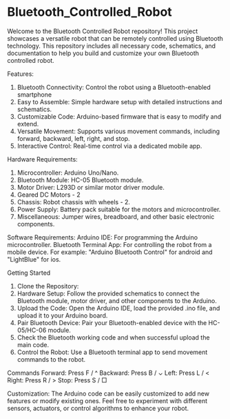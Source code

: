 # Bluetooth_Controlled_Robot

Welcome to the Bluetooth Controlled Robot repository! This project showcases a versatile robot that can be remotely controlled using Bluetooth technology. This repository includes all necessary code, schematics, and documentation to help you build and customize your own Bluetooth controlled robot. 

Features: 
  1. Bluetooth Connectivity: Control the robot using a Bluetooth-enabled smartphone 
  2. Easy to Assemble: Simple hardware setup with detailed instructions and schematics.
  3. Customizable Code: Arduino-based firmware that is easy to modify and extend.
  4. Versatile Movement: Supports various movement commands, including forward, backward, left, right, and stop.
  5. Interactive Control: Real-time control via a dedicated mobile app.

Hardware Requirements: 
  1. Microcontroller: Arduino Uno/Nano.
  2. Bluetooth Module: HC-05 Bluetooth module.
  3. Motor Driver: L293D or similar motor driver module.
  4. Geared DC Motors - 2
  5. Chassis: Robot chassis  with wheels - 2.
  6. Power Supply: Battery pack suitable for the motors and microcontroller.
  7. Miscellaneous: Jumper wires, breadboard, and other basic electronic components.

Software Requirements:
Arduino IDE: For programming the Arduino microcontroller.
Bluetooth Terminal App: For controlling the robot from a mobile device. For example: "Arduino Bluetooth Control" for android and "LightBlue" for ios.


Getting Started
  1. Clone the Repository:
  2. Hardware Setup: Follow the provided schematics to connect the Bluetooth module, motor driver, and other components to the Arduino.
  3. Upload the Code: Open the Arduino IDE, load the provided .ino file, and upload it to your Arduino board.
  4. Pair Bluetooth Device: Pair your Bluetooth-enabled device with the HC-05/HC-06 module.
  5. Check the Bluetooth working code and when successful upload the main code.
  6. Control the Robot: Use a Bluetooth terminal app to send movement commands to the robot.

Commands
Forward: Press F / ^
Backward: Press B / ⌄
Left: Press L / <
Right: Press R / >
Stop: Press S / □

Customization:
The Arduino code can be easily customized to add new features or modify existing ones. Feel free to experiment with different sensors, actuators, or control algorithms to enhance your robot.
